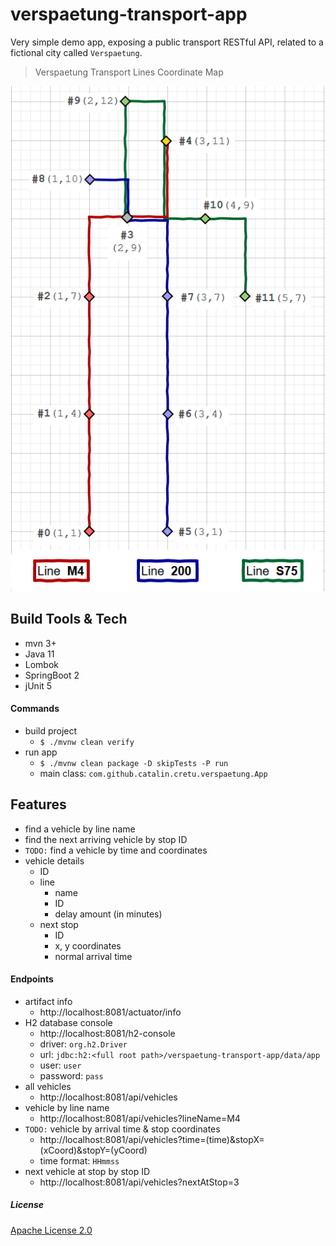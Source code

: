 # verspaetung-transport-app
Very simple demo app, exposing a public transport RESTful API, 
related to a fictional city called `Verspaetung`.

> Verspaetung Transport Lines Coordinate Map

![verspaetung-map](verspaetung-map.png)


## Build Tools & Tech
- mvn 3+
- Java 11
- Lombok
- SpringBoot 2
- jUnit 5


#### Commands
- build project
    - `$ ./mvnw clean verify`
- run app
    - `$ ./mvnw clean package -D skipTests -P run`
    - main class: `com.github.catalin.cretu.verspaetung.App`


## Features
- find a vehicle by line name
- find the next arriving vehicle by stop ID
- `TODO:` find a vehicle by time and coordinates
- vehicle details
    - ID 
	- line
		- name
		- ID
	    - delay amount (in minutes)
	- next stop
		- ID
		- x, y coordinates
	    - normal arrival time


#### Endpoints
- artifact info
    - http://localhost:8081/actuator/info
- H2 database console
    - http://localhost:8081/h2-console
	- driver: `org.h2.Driver`
	- url: `jdbc:h2:<full root path>/verspaetung-transport-app/data/app`
	- user: `user`
	- password: `pass`
- all vehicles
	- http://localhost:8081/api/vehicles
- vehicle by line name
	- http://localhost:8081/api/vehicles?lineName=M4
- `TODO:` vehicle by arrival time & stop coordinates
	- http://localhost:8081/api/vehicles?time=(time)&stopX=(xCoord)&stopY=(yCoord)
	- time format: `HHmmss`
- next vehicle at stop by stop ID
	- http://localhost:8081/api/vehicles?nextAtStop=3


##### License
[Apache License 2.0](http://www.apache.org/licenses/LICENSE-2.0)